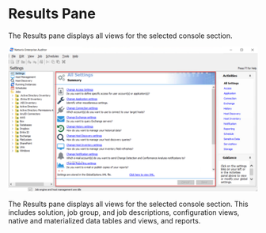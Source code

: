# Results Pane

The Results pane displays all views for the selected console section.

![Results Pane](/static/img/product_docs/accessanalyzer/accessanalyzer/enterpriseauditor/admin/navigate/resultspane.png)

The Results pane displays all views for the selected console section. This includes solution, job group, and job descriptions, configuration views, native and materialized data tables and views, and reports.
